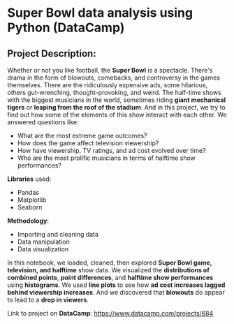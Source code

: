 # Super Bowl data analysis using Python (DataCamp)

## Project Description:
Whether or not you like football, the **Super Bowl** is a spectacle. There's drama in the form of blowouts, comebacks, and controversy in the games themselves. There are the ridiculously expensive ads, some hilarious, others gut-wrenching, thought-provoking, and weird. The half-time shows with the biggest musicians in the world, sometimes riding **giant mechanical tigers** or **leaping from the roof of the stadium**. And in this project, we try to find out how some of the elements of this show interact with each other. We answered questions like:
* What are the most extreme game outcomes?
* How does the game affect television viewership?
* How have viewership, TV ratings, and ad cost evolved over time?
* Who are the most prolific musicians in terms of halftime show performances?

**Libraries** used:
* Pandas
* Matplotlib
* Seaborn 

**Methodology**:
* Importing and cleaning data
* Data manipulation
* Data visualization

In this notebook, we loaded, cleaned, then explored **Super Bowl game, television, and halftime** show data. We visualized the **distributions of combined points**, **point differences**, and **halftime show performances** using **histograms**. We used **line plots** to see how **ad cost increases lagged behind viewership increases**. And we discovered that **blowouts** do appear to lead to a **drop in viewers**.

Link to project on **DataCamp**: https://www.datacamp.com/projects/684
